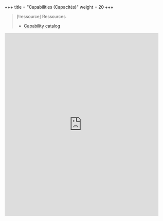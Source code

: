 +++
title = "Capabilities (Capacités)"
weight = 20
+++

> [!ressource] Ressources
> - [Capability catalog](https://dora.dev/capabilities/)


<iframe src="https://dora.dev/capabilities/" width="100%" height="600px"></iframe>


<style>
iframe {
  border: 1px solid #f1f1f1;
}
</style>